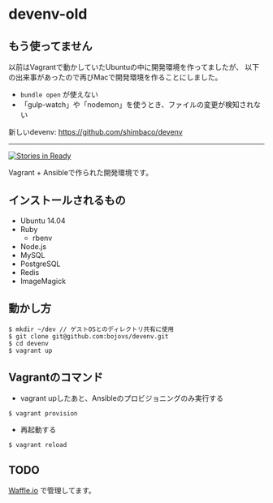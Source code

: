 # devenv-old

## もう使ってません

以前はVagrantで動かしていたUbuntuの中に開発環境を作ってましたが、
以下の出来事があったので再びMacで開発環境を作ることにしました。

* `bundle open` が使えない
* 「gulp-watch」や「nodemon」を使うとき、ファイルの変更が検知されない

新しいdevenv: https://github.com/shimbaco/devenv

---

[![Stories in Ready](https://badge.waffle.io/bojovs/devenv.svg?label=ready&title=Ready)](http://waffle.io/bojovs/devenv)

Vagrant + Ansibleで作られた開発環境です。


## インストールされるもの

* Ubuntu 14.04
* Ruby
  * rbenv
* Node.js
* MySQL
* PostgreSQL
* Redis
* ImageMagick


## 動かし方

```
$ mkdir ~/dev // ゲストOSとのディレクトリ共有に使用
$ git clone git@github.com:bojovs/devenv.git
$ cd devenv
$ vagrant up
```


## Vagrantのコマンド

* vagrant upしたあと、Ansibleのプロビジョニングのみ実行する

```
$ vagrant provision
```

* 再起動する

```
$ vagrant reload
```


## TODO

[Waffle.io](https://waffle.io/bojovs/devenv) で管理してます。
